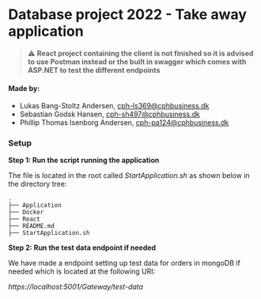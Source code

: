 # Database project 2022 - Take away application 

> :warning: **React project containing the client is not finished so it is advised to use Postman instead or the built in swagger which comes with ASP.NET to test the different endpoints**

#### Made by: ####

* Lukas Bang-Stoltz Andersen, cph-ls369@cphbusiness.dk
* Sebastian Godsk Hansen, cph-sh497@cphbusiness.dk 
* Phillip Thomas Isenborg Andersen, cph-pa124@cphbusiness.dk


### Setup

**Step 1: Run the script running the application**

The file is located in the root called *StartApplication.sh* as shown below in the directory tree:

```
.
├── Application
├── Docker
├── React
├── README.md
├── StartApplication.sh
```

**Step 2: Run the test data endpoint if needed**

We have made a endpoint setting up test data for orders in mongoDB if needed which is located at the following URI:

*https://localhost:5001/Gateway/test-data*












